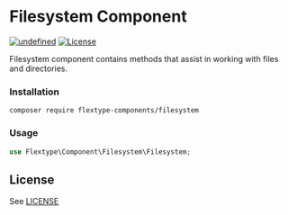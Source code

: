 <p align="center">
<h1>Filesystem Component</h1>
<a href="https://github.com/flextype-components/filesystem/releases"><img alt="undefined" src="https://img.shields.io/github/release/flextype-components/filesystem.svg?label=version"></a>
  <a href="https://github.com/filesystem/filesystem"><img src="https://img.shields.io/badge/license-MIT-blue.svg" alt="License"></a>     
</p>

Filesystem component contains methods that assist in working with files and directories.

### Installation

```
composer require flextype-components/filesystem
```

### Usage

```php
use Flextype\Component\Filesystem\Filesystem;
```


## License
See [LICENSE](https://github.com/flextype-components/filesystem/blob/master/LICENSE)
